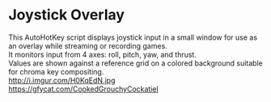 # Joystick Overlay

This AutoHotKey script displays joystick input in a small window for use as an overlay while streaming or recording games.  
It monitors input from 4 axes: roll, pitch, yaw, and thrust.  
Values are shown against a reference grid on a colored background suitable for chroma key compositing.  
http://i.imgur.com/H0KqEdN.jpg  
https://gfycat.com/CookedGrouchyCockatiel
